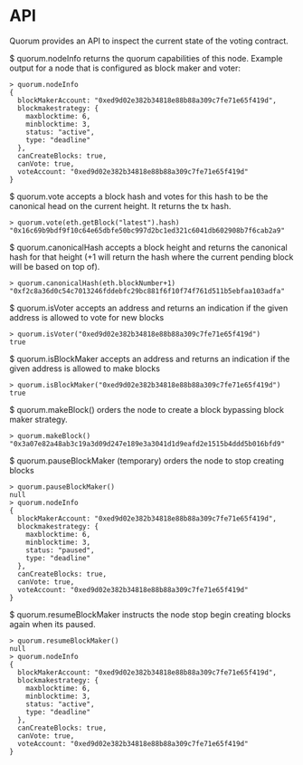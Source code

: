 
# API

Quorum provides an API to inspect the current state of the voting contract.

$ quorum.nodeInfo returns the quorum capabilities of this node.
Example output for a node that is configured as block maker and voter:
```
> quorum.nodeInfo
{
  blockMakerAccount: "0xed9d02e382b34818e88b88a309c7fe71e65f419d",
  blockmakestrategy: {
    maxblocktime: 6,
    minblocktime: 3,
    status: "active",
    type: "deadline"
  },
  canCreateBlocks: true,
  canVote: true,
  voteAccount: "0xed9d02e382b34818e88b88a309c7fe71e65f419d"
}
```

$ quorum.vote accepts a block hash and votes for this hash to be the canonical head on the current height. It returns the tx hash.
```
> quorum.vote(eth.getBlock("latest").hash)
"0x16c69b9bdf9f10c64e65dbfe50bc997d2bc1ed321c6041db602908b7f6cab2a9"
```

$ quorum.canonicalHash accepts a block height and returns the canonical hash for that height (+1 will return the hash where the current pending block will be based on top of).
```
> quorum.canonicalHash(eth.blockNumber+1)
"0xf2c8a36d0c54c7013246fddebfc29bc881f6f10f74f761d511b5ebfaa103adfa"
```

$ quorum.isVoter accepts an address and returns an indication if the given address is allowed to vote for new blocks
```
> quorum.isVoter("0xed9d02e382b34818e88b88a309c7fe71e65f419d")
true
```

$ quorum.isBlockMaker accepts an address and returns an indication if the given address is allowed to make blocks
```
> quorum.isBlockMaker("0xed9d02e382b34818e88b88a309c7fe71e65f419d")
true
```

$ quorum.makeBlock() orders the node to create a block bypassing block maker strategy.
```
> quorum.makeBlock()
"0x3a07e82a48ab3c19a3d09d247e189e3a3041d1d9eafd2e1515b4ddd5b016bfd9"
```

$ quorum.pauseBlockMaker (temporary) orders the node to stop creating blocks
```
> quorum.pauseBlockMaker()
null
> quorum.nodeInfo
{
  blockMakerAccount: "0xed9d02e382b34818e88b88a309c7fe71e65f419d",
  blockmakestrategy: {
    maxblocktime: 6,
    minblocktime: 3,
    status: "paused",
    type: "deadline"
  },
  canCreateBlocks: true,
  canVote: true,
  voteAccount: "0xed9d02e382b34818e88b88a309c7fe71e65f419d"
}
```

$ quorum.resumeBlockMaker instructs the node stop begin creating blocks again when its paused.
```
> quorum.resumeBlockMaker()
null
> quorum.nodeInfo
{
  blockMakerAccount: "0xed9d02e382b34818e88b88a309c7fe71e65f419d",
  blockmakestrategy: {
    maxblocktime: 6,
    minblocktime: 3,
    status: "active",
    type: "deadline"
  },
  canCreateBlocks: true,
  canVote: true,
  voteAccount: "0xed9d02e382b34818e88b88a309c7fe71e65f419d"
}
```
